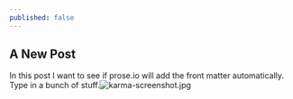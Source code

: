 ```yaml
---
published: false
---
```

## A New Post

In this post I want to see if prose.io will add the front matter automatically. Type in a bunch of stuff.![karma-screenshot.jpg]({{site.baseurl}}/_drafts/karma-screenshot.jpg) 

